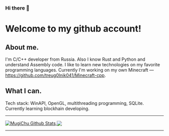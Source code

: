 ### Hi there 👋

# Welcome to my github account!

## About me.
I'm C/C++ developer from Russia. Also I know Rust and Python and understand Assembly code. I like to learn new technologies on my favorite programming languages.
Currently I'm working on my own Minecraft — https://github.com/treug0lnik041/Minecraft-cpp.

## What I can.
Tech stack: WinAPI, OpenGL, multithreading programming, SQLite.
Currently learning blockhain developing.

---

<a href="https://github.com/treug0lnik041">
  <img align="center" alt="MugiChu Github Stats"src="https://github-readme-stats.vercel.app/api?username=treug0lnik041&show_icons=true&theme=dark" />
</a>
<a href="https://github.com/treug0lnik041">
  <img align="center" src="https://github-readme-stats.vercel.app/api/top-langs/?username=treug0lnik041&langs_count=8&layout=compact&theme=dark" />
</a>

---
